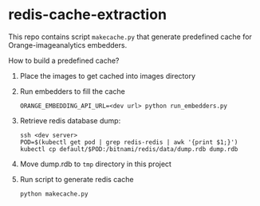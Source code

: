 # redis-cache-extraction
This repo contains script `makecache.py` that generate predefined cache for
Orange-imageanalytics embedders.

How to build a predefined cache?

1. Place the images to get cached into images directory

2. Run embedders to fill the cache

       ORANGE_EMBEDDING_API_URL=<dev url> python run_embedders.py

3. Retrieve redis database dump:

       ssh <dev server>
       POD=$(kubectl get pod | grep redis-redis | awk '{print $1;}')
       kubectl cp default/$POD:/bitnami/redis/data/dump.rdb dump.rdb

4. Move dump.rdb to `tmp` directory in this project

5. Run script to generate redis cache

       python makecache.py



